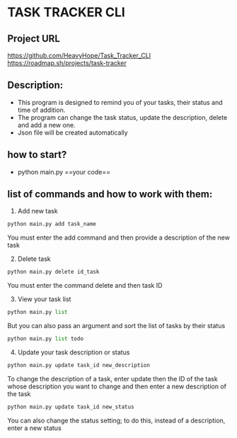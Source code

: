 # TASK TRACKER CLI

## Project URL
https://github.com/HeavyHope/Task_Tracker_CLI
https://roadmap.sh/projects/task-tracker

## Description:

* This program is designed to remind you of your tasks, their status and time of addition.
* The program can change the task status, update the description, delete and add a new one.
* Json file will be created automatically

## how to start?

* python main.py ==your code==
## list of commands and how to work with them:

1. Add new task

```python
python main.py add task_name
```

  You must enter the add command and then provide a description of the new task

2. Delete task

```python
python main.py delete id_task
```

You must enter the command delete and then task ID

3. View your task list

```python
python main.py list
```

But you can also pass an argument and sort the list of tasks by their status

```python
python main.py list todo
```

4. Update your task description or status

```python
python main.py update task_id new_description
```

To change the description of a task, enter update then the ID of the task whose description you want to change and then enter a new description of the task

```python
python main.py update task_id new_status
```

You can also change the status setting; to do this, instead of a description, enter a new status

